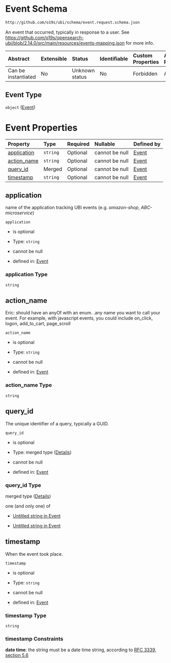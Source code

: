 # Event Schema

```txt
http://github.com/o19s/ubi/schema/event.request.schema.json
```

An event that occurred, typically in response to a user.  See <https://github.com/o19s/opensearch-ubi/blob/2.14.0/src/main/resources/events-mapping.json> for more info.

| Abstract            | Extensible | Status         | Identifiable | Custom Properties | Additional Properties | Access Restrictions | Defined In                                                                              |
| :------------------ | :--------- | :------------- | :----------- | :---------------- | :-------------------- | :------------------ | :-------------------------------------------------------------------------------------- |
| Can be instantiated | No         | Unknown status | No           | Forbidden         | Allowed               | none                | [event.request.schema.json](../../out/event.request.schema.json "open original schema") |

## Event Type

`object` ([Event](event.md))

# Event Properties

| Property                     | Type     | Required | Nullable       | Defined by                                                                                                                     |
| :--------------------------- | :------- | :------- | :------------- | :----------------------------------------------------------------------------------------------------------------------------- |
| [application](#application)  | `string` | Optional | cannot be null | [Event](event-properties-application.md "http://github.com/o19s/ubi/schema/event.request.schema.json#/properties/application") |
| [action\_name](#action_name) | `string` | Optional | cannot be null | [Event](event-properties-action_name.md "http://github.com/o19s/ubi/schema/event.request.schema.json#/properties/action_name") |
| [query\_id](#query_id)       | Merged   | Optional | cannot be null | [Event](event-properties-query_id.md "http://github.com/o19s/ubi/schema/event.request.schema.json#/properties/query_id")       |
| [timestamp](#timestamp)      | `string` | Optional | cannot be null | [Event](event-properties-timestamp.md "http://github.com/o19s/ubi/schema/event.request.schema.json#/properties/timestamp")     |

## application

name of the application tracking UBI events (e.g. *amazon-shop*, *ABC-microservice*)

`application`

* is optional

* Type: `string`

* cannot be null

* defined in: [Event](event-properties-application.md "http://github.com/o19s/ubi/schema/event.request.schema.json#/properties/application")

### application Type

`string`

## action\_name

Eric: should have an anyOf with an enum.  .any name you want to call your event. For example, with javascript events, you could include on\_click, logon, add\_to\_cart, page\_scroll

`action_name`

* is optional

* Type: `string`

* cannot be null

* defined in: [Event](event-properties-action_name.md "http://github.com/o19s/ubi/schema/event.request.schema.json#/properties/action_name")

### action\_name Type

`string`

## query\_id

The unique identifier of a query, typically a GUID.

`query_id`

* is optional

* Type: merged type ([Details](event-properties-query_id.md))

* cannot be null

* defined in: [Event](event-properties-query_id.md "http://github.com/o19s/ubi/schema/event.request.schema.json#/properties/query_id")

### query\_id Type

merged type ([Details](event-properties-query_id.md))

one (and only one) of

* [Untitled string in Event](event-properties-query_id-oneof-0.md "check type definition")

* [Untitled string in Event](event-properties-query_id-oneof-1.md "check type definition")

## timestamp

When the event took place.

`timestamp`

* is optional

* Type: `string`

* cannot be null

* defined in: [Event](event-properties-timestamp.md "http://github.com/o19s/ubi/schema/event.request.schema.json#/properties/timestamp")

### timestamp Type

`string`

### timestamp Constraints

**date time**: the string must be a date time string, according to [RFC 3339, section 5.6](https://tools.ietf.org/html/rfc3339 "check the specification")
